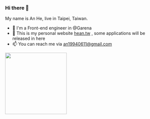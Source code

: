 ### Hi there 👋

My name is An He, live in Taipei, Taiwan. 

- 💼 I'm a Front-end engineer in @Garena
- 🌱 This is my personal website <a href="https://hean.tw/" target="_blank">hean.tw</a> , some applications will be released in here
- 📫 You can reach me via an19940611@gmail.com  

<img height=200 src="https://github-readme-stats-git-masterrstaa-rickstaa.vercel.app/api/top-langs/?username=an-0611&layout=compact&langs_count=10&count_private=true&include_all_commits=true" />
<!-- <img height=200 src="https://github-readme-stats-git-masterrstaa-rickstaa.vercel.app/api?username=an-0611&show_icons=true&count_private=true&line_height=28&card_width=450&include_all_commits=true" /> -->



<!--
**an-0611/an-0611** is a ✨ _special_ ✨ repository because its `README.md` (this file) appears on your GitHub profile.

Here are some ideas to get you started:

- 🔭 I’m currently working on ...
- 🌱 I’m currently learning ...
- 👯 I’m looking to collaborate on ...
- 🤔 I’m looking for help with ...
- 💬 Ask me about ...
-->

